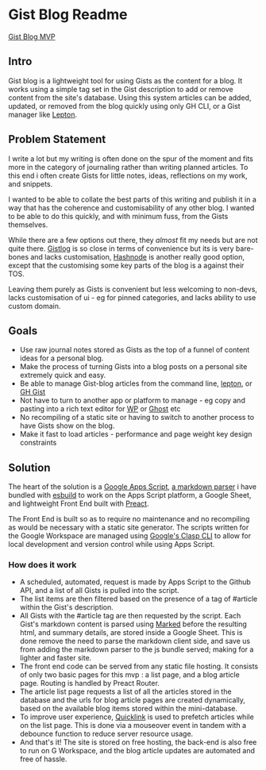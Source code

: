 # Gist Blog Readme

[Gist Blog MVP](https://monkfish-app-abpdm.ondigitalocean.app/)

## Intro
Gist blog is a lightweight tool for using Gists as the content for a blog. It works using a simple tag set in the Gist description to add or remove content from the site's database. Using this system articles can be added, updated, or removed from the blog quickly using only GH CLI, or a Gist manager like [Lepton](https://github.com/hackjutsu/Lepton).


## Problem Statement
I write a lot but my writing is often done on the spur of the moment and fits more in the category of journaling rather than writing planned articles. To this end i often create Gists for little notes, ideas, reflections on my work, and snippets.

I wanted to be able to collate the best parts of this writing and publish it in a way that has the coherence and customisability of any other blog. I wanted to be able to do this quickly, and with minimum fuss, from the Gists themselves.

While there are a few options out there, they _almost_ fit my needs but are not quite there. [Gistlog](https://gistlog.co/) is so close in terms of convenience but its is very bare-bones and lacks customisation, [Hashnode](https://hashnode.com/) is another really good option, except that the customising some key parts of the blog is a against their TOS.

Leaving them purely as Gists is convenient but less welcoming to non-devs, lacks customisation of ui - eg for pinned categories, and lacks ability to use custom domain.

## Goals 
- Use raw journal notes stored as Gists as the top of a funnel of content ideas for a personal blog.
- Make the process of turning Gists into a blog posts on a personal site extremely quick and easy. 
- Be able to manage Gist-blog articles from the command line, [lepton](https://github.com/hackjutsu/Lepton), or [GH Gist](https://gist.github.com/)
- Not have to turn to another app or platform to manage - eg copy and pasting into a rich text editor for [WP](https://wordpress.com/) or [Ghost](https://ghost.org/) etc
- No recompiling of a static site or having to switch to another process to have Gists show on the blog.
- Make it fast to load articles - performance and page weight key design constraints

## Solution 
The heart of the solution is a [Google Apps Script](https://developers.google.com/apps-script), [a markdown parser](https://github.com/markedjs/marked) i have bundled with [esbuild](https://esbuild.github.io/) to work on the Apps Script platform, a Google Sheet, and lightweight Front End built with [Preact](https://github.com/preactjs/preact). 

The Front End is built so as to require no maintenance and no recompiling as would be necessary with a static site generator. The scripts written for the Google Workspace are managed using [Google's Clasp CLI](https://github.com/google/clasp) to allow for local development and version control while using Apps Script.

### How does it work
- A scheduled, automated, request is made by Apps Script to the Github API, and a list of all Gists is pulled into the script. 
- The list items are then filtered based on the presence of a tag of #article within the Gist's description. 
- All Gists with the #article tag are then requested by the script. Each Gist's markdown content is parsed using [Marked](https://github.com/markedjs/marked)  before the resulting html, and summary details, are stored inside a Google Sheet.  This is done remove the need to parse the markdown client side, and save us from adding the markdown parser to the js bundle served; making for a lighter and faster site. 
- The front end code can be served from any static file hosting. It consists of only two basic pages for this mvp :  a list page, and a blog article page. Routing is handled by Preact Router.
- The article list page requests a list of all the articles stored in the database and the urls for blog article pages are created dynamically, based on the available blog items stored within the mini-database.
- To improve user experience, [Quicklink](https://github.com/GoogleChromeLabs/quicklink) is used to prefetch articles while on the list page. This is done via a mouseover event in tandem with a debounce function to reduce server resource usage. 
- And that's it! The site is stored on free hosting, the back-end is also free to run on G Workspace, and the blog article updates are automated and free of hassle. 


